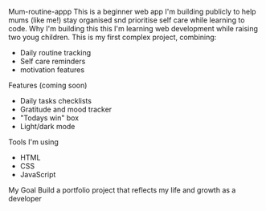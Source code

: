 Mum-routine-appp
This is a beginner web app I'm building publicly to help mums (like me!) stay organised snd prioritise self care while learning to code.
Why I'm building this this 
I'm learning web development while raising two youg children. This is my first complex project, combining:
- Daily routine tracking
- Self care reminders
- motivation features

Features (coming soon)
- Daily tasks checklists
- Gratitude and mood tracker
- "Todays win" box
- Light/dark mode
 
Tools I'm using
- HTML
- CSS
- JavaScript

My Goal
Build a portfolio project that reflects my life and growth as a developer 
